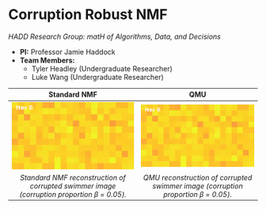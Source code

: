 # Corruption Robust NMF  
_HADD Research Group: matH of Algorithms, Data, and Decisions_

- **PI:** Professor Jamie Haddock  
- **Team Members:**  
  - Tyler Headley (Undergraduate Researcher)  
  - Luke Wang (Undergraduate Researcher) 

| **Standard NMF**                              | **QMU**                                       |
|:-------------------------------------------------------:|:-------------------------------------------------------:|
| <img src="data_vis/gifs/nmf_reconstruction.gif" width="400"/>     | <img src="data_vis/gifs/qmu_reconstruction.gif" width="400"/>     |
| *Standard NMF reconstruction of corrupted swimmer image (corruption proportion &beta; = 0.05).* | *QMU reconstruction of corrupted swimmer image (corruption proportion &beta; = 0.05).*     
